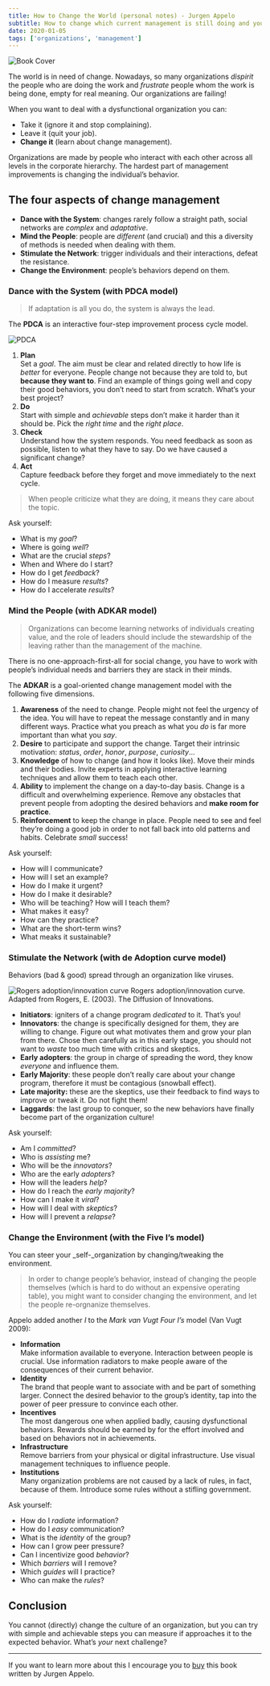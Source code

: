 ```yaml
---
title: How to Change the World (personal notes) - Jurgen Appelo
subtitle: How to change which current management is still doing and you don’t like it.
date: 2020-01-05
tags: ['organizations', 'management']
---
```


![Book Cover](https://images-na.ssl-images-amazon.com/images/S/compressed.photo.goodreads.com/books/1336320164i/13561217.jpg)

The world is in need of change. Nowadays, so many organizations _dispirit_ the people who are doing the work and _frustrate_ people whom the work is being done, empty for real meaning. Our organizations are failing!

When you want to deal with a dysfunctional organization you can:

*   Take it (ignore it and stop complaining).
*   Leave it (quit your job).
*   **Change it** (learn about change management).

Organizations are made by people who interact with each other across all levels in the corporate hierarchy. The hardest part of management improvements is changing the individual’s behavior.

## The four aspects of change management

*   **Dance with the System**: changes rarely follow a straight path, social networks are _complex_ and _adaptative_.
*   **Mind the People**: people are _different_ (and crucial) and this a diversity of methods is needed when dealing with them.
*   **Stimulate the Network**: trigger individuals and their interactions, defeat the resistance.
*   **Change the Environment**: people’s behaviors depend on them.

### Dance with the System (with PDCA model)

> If adaptation is all you do, the system is always the lead.

The **PDCA** is an interactive four-step improvement process cycle model.

![PDCA](https://management30.com/wp-content/uploads/2021/06/pdca-cycle-plan.png)

1.  **Plan**  
    Set a _goal_. The aim must be clear and related directly to how life is _better_ for everyone. People change not because they are told to, but **because they want to**. Find an example of things going well and copy their good behaviors, you don’t need to start from scratch. What’s your best project?
2.  **Do**  
    Start with simple and _achievable_ steps don’t make it harder than it should be. Pick the _right time_ and the _right place_.
3.  **Check**  
    Understand how the system responds. You need feedback as soon as possible, listen to what they have to say. Do we have caused a significant change?
4.  **Act**  
    Capture feedback before they forget and move immediately to the next cycle.

> When people criticize what they are doing, it means they care about the topic.

Ask yourself:

*   What is my _goal_?
*   Where is going _well_?
*   What are the crucial _steps_?
*   When and Where do I start?
*   How do I get _feedback_?
*   How do I measure _results_?
*   How do I accelerate _results_?

### Mind the People (with ADKAR model)

> Organizations can become learning networks of individuals creating value, and the role of leaders should include the stewardship of the leaving rather than the management of the machine.

There is no one-approach-first-all for social change, you have to work with people’s individual needs and barriers they are stack in their minds.

The **ADKAR** is a goal-oriented change management model with the following five dimensions.

1.  **Awareness** of the need to change. People might not feel the urgency of the idea. You will have to repeat the message constantly and in many different ways. Practice what you preach as what you _do_ is far more important than what you _say_.
2.  **Desire** to participate and support the change. Target their intrinsic motivation: _status_, _order_, _honor_, _purpose_, _curiosity_…
3.  **Knowledge** of how to change (and how it looks like). Move their minds and their bodies. Invite experts in applying interactive learning techniques and allow them to teach each other.
4.  **Ability** to implement the change on a day-to-day basis. Change is a difficult and overwhelming experience. Remove any obstacles that prevent people from adopting the desired behaviors and **make room for practice**.
5.  **Reinforcement** to keep the change in place. People need to see and feel they’re doing a good job in order to not fall back into old patterns and habits. Celebrate _small_ success!

Ask yourself:

*   How will I communicate?
*   How will I set an example?
*   How do I make it urgent?
*   How do I make it desirable?
*   Who will be teaching? How will I teach them?
*   What makes it easy?
*   How can they practice?
*   What are the short-term wins?
*   What meaks it sustainable?

### Stimulate the Network (with de Adoption curve model)

Behaviors (bad & good) spread through an organization like viruses.

![Rogers adoption/innovation curve](https://www.researchgate.net/profile/Luisa-Castro-4/publication/317061409/figure/fig4/AS:497007204343808@1495507159200/Rogers-adoption-innovation-curve-Adapted-from-Rogers-E-2003-The-Diffusion-of.png)
Rogers adoption/innovation curve. Adapted from Rogers, E. (2003). The Diffusion of Innovations.

*   **Initiators**: igniters of a change program _dedicated_ to it. That’s you!
*   **Innovators**: the change is specifically designed for them, they are willing to change. Figure out what motivates them and grow your plan from there. Chose then carefully as in this early stage, you should not want to _waste_ too much time with critics and skeptics.
*   **Early adopters**: the group in charge of spreading the word, they know _everyone_ and influence them.
*   **Early Majority**: these people don’t really care about your change program, therefore it must be contagious (snowball effect).
*   **Late majority:** these are the skeptics, use their feedback to find ways to improve or tweak it. Do not fight them!
*   **Laggards**: the last group to conquer, so the new behaviors have finally become part of the organization culture!

Ask yourself:

*   Am I _committed_?
*   Who is _assisting_ me?
*   Who will be the _innovators_?
*   Who are the early _adopters_?
*   How will the leaders _help_?
*   How do I reach the _early majority_?
*   How can I make it _viral_?
*   How will I deal with _skeptics_?
*   How will I prevent a _relapse_?

### Change the Environment (with the Five I’s model)

You can steer your _self-_organization by changing/tweaking the environment.

> In order to change people’s behavior, instead of changing the people themselves (which is hard to do without an expensive operating table), you might want to consider changing the environment, and let the people re-orgnanize themselves.

Appelo added another _I_ to the _Mark van Vugt Four I’s_ model (Van Vugt 2009):

*   **Information**  
    Make information available to everyone. Interaction between people is crucial. Use information radiators to make people aware of the consequences of their current behavior.
*   **Identity**  
    The brand that people want to associate with and be part of something larger. Connect the desired behavior to the group’s identity, tap into the power of peer pressure to convince each other.
*   **Incentives**  
    The most dangerous one when applied badly, causing dysfunctional behaviors. Rewards should be earned by for the effort involved and based on behaviors not in achievements.
*   **Infrastructure**  
    Remove barriers from your physical or digital infrastructure. Use visual management techniques to influence people.
*   **Institutions**  
    Many organization problems are not caused by a lack of rules, in fact, because of them. Introduce some rules without a stifling government.

Ask yourself:

*   How do I _radiate_ information?
*   How do I _easy_ communication?
*   What is the _identity_ of the group?
*   How can I grow peer pressure?
*   Can I incentivize good _behavior_?
*   Which _barriers_ will I remove?
*   Which _guides_ will I practice?
*   Who can make the _rules_?

## Conclusion

You cannot (directly) change the culture of an organization, but you can try with simple and achievable steps you can measure if approaches it to the expected behavior. What’s _your_ next challenge?

---

If you want to learn more about this I encourage you to [buy](https://www.amazon.com/How-Change-World-Management-3-0-ebook/dp/B007ZT2KES/ref=sr_1_2?keywords=how+to+change+the+world&qid=1578241212&sr=8-2) this book written by Jurgen Appelo.